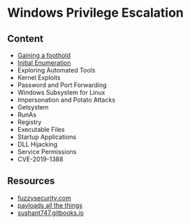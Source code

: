 # Windows Privilege Escalation

## Content 

- [Gaining a foothold](topics/foothold.md)
- [Initial Enumeration](topics/enumeration.md)
- Exploring Automated Tools 
- Kernel Exploits 
- Password and Port Forwarding
- Windows Subsystem for Linux
- Impersonation and Potato Attacks
- Getsystem
- RunAs
- Registry 
- Executable Files
- Startup Applications 
- DLL Hijacking
- Service Permissions
- CVE-2019-1388

## Resources

- [fuzzysecurity.com](https://fuzzysecurity.com/tutorials/16.html)
- [payloads all the things](https://github.com/swisskyrepo/PayloadsAllTheThings)
- [sushant747.gitbooks.io](https://sushant747.gitbooks.io/total-oscp-guide/content/privilege_escalation_windows.html)

